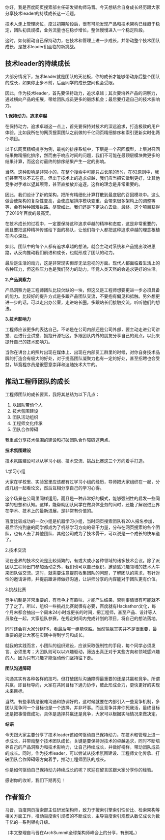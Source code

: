 你好，我是百度网页搜索部主任研发架构师马晋。今天想结合自身成长经历跟大家分享技术leader的持续成长这一话题。

技术人走上管理岗位，度过初期阶段后，很有可能发现产品和技术架构已经趋于稳定，团队初具规模，业务流量也在稳步增长，整体慢慢进入一个稳定阶段。

这时，如何驱动自己保持动力，在技术和管理上进一步成长，并带动整个技术团队成长，是技术leader们面临的新挑战。

## 技术leader的持续成长

大部分情况下，技术leader就是团队的天花板，你的成长才能够带动身后整个团队的成长，如果你止步不前，后面同学的成长空间也会受限。

因此，作为技术leader，首先要保持动力，追求卓越；其次要培养产品的洞察力，通过横向产品的拓展，带给团队成员更多的锻炼机会；最后要打造自己的技术影响力。

**1.保持动力，追求卓越**

在保持动力，追求卓越这一点上，首先要保持对技术的深远追求，打造极致的用户体验。比如我所在的网页搜索团队之前做的千亿网页精细排序和索引更新实时化两个项目。

以千亿网页精细排序为例，最初的排序系统中，下层是一个召回模型，上层对召回结果做精细化排序，然而由于响应时间的问题，我们不可能在最顶层模块做更多的结果计算，而这会对最终的排序结果产生一定的影响。

当然，这种影响是非常小的，在整个搜索中可能只占长尾的5%，在82原则中，我们甚至可以不去在意。但出于技术上的追求卓越，我们应当把它做到更好，让其他竞争对手难以望其项背，甚至直接放弃追逐，这样的理念是非常重要的。

因此，我们设计了新的架构，把所有精细化计算打散到最底层的召回模块中。这么做会使架构的复杂性变高，会使底层排序模块变重，会带来很多架构上的调整等等，会有种种困难拦路。尽管如此，我们还是下定决心去做，最终，这个项目获得了2016年百度的最高奖。

在技术成长的过程中，一定要保持这种追求卓越的精神和态度，这是非常重要的，而且要把这种精神传递给下面的梯队，让他们每个人都把这种追求卓越的理念根植在内心深处。

如此，团队中的每个人都有追求卓越的想法，就会主动对系统和产品提出改进思路，从反向推动我们前进和成长，也就形成了团队的动力。

最后是生活的动力，这是非常现实但却无法忽视的方面。现代人都面临着生活上的各种压力，但这些压力也是我们努力的动力，毕竟人类天然的会追求更好的生活。

**2.产品洞察力**

产品洞察力是工程师团队比较欠缺的一块，但这又是工程师想要更进一步必须具备的能力。比较好的提升方式是多跟产品团队交流，不要抱有偏见和抵触。另外想更进一步的话，可以走出办公室，走进站长圈，多跟站长们接触交流，听听他们的想法。

**3.技术影响力**

工程师应该更多的表达自己，不论是在公司内部还是公司外部，要主动走进公司讲堂、走进行业讲堂、拥抱开源社区。多跟团队内外的朋友分享自己的观点，以此来提升自己的技术影响力。

当你在讲台上的照片出现在媒体上、出现在内部员工群里的时候，对你自身技术品牌的打造会有极大的好处，对于提高团队凝聚力也有一定的好处，甚至招聘也会受益，毕竟程序员是很愿意崇拜和追随技术大牛的。

## 推动工程师团队的成长

工程师团队的成长要素，我将其总结为以下几点：

1. 以团队带动个人
2. 技术氛围建设
3. 团队活动组织
4. 工程师文化传承
5. 团队合作障碍

我重点分享技术氛围的建设和打破团队合作障碍这两点。

**技术氛围建设**

技术氛围建设可以从学习小组、技术交流、挑战比赛这三个方向着手打造。

1.学习小组

大家在学校里、实验室里应该都有过学习小组的经历，导师把大家组织在一起，分成几组一起看论文，然后互相分享自己的学习心得。

这个场景在公司里同样适用，而且是一种非常好的模式，能够强制性的启发一些同学的思想和认知。这样，能帮助团队同学在做具体业务的同时，还能了解跟进业界在学术、技术上的最新进展，是非常有价值的。

百度比较成功的一次小组是机器学习小组，当时网页搜索团队有20人报名参加，最后坚持到底的同学都成为了机器学习方向的骨干力量，分布在网页搜索的各个团队，也有人去了其他团队、其他公司成为了技术骨干，可以说是一个成长的快车道了。

2.技术交流

现在业界的技术交流是比较频繁的，有或大或小各种领域的诸多技术会议。除了派团队工程师出门参加活动之外，我们也可以自己组织，邀请感兴趣领域的技术大牛来团队做交流。这时，就需要注意提前收集团队的问题，了解团队的需求，有针对性的邀请讲师，并提前跟讲师做好沟通，让讲师分享的内容能对于团队更有价值。

3.挑战比赛

竞争机制是非常重要的，有竞争才有趣味，才能产生结果，否则事情很有可能就不了了之了。所以，组织一些挑战比赛就很有必要，百度就有Hackathon文化，每个月末都会抽出一个周末24小时或更长的时间，把工程师，甚至产品、设计等人员聚在一起，大家组队参赛，在规定时间内完成计划的项目，将自己的想法落地。

同时还会将大家分组PK，看最后哪一组能获胜。当然输赢其实并不是很重要，最重要的是让大家在实践中得到学习和成长。

就我的实践而言，小团队的组织建设，应该采取强制性的手段，每个同学必须发言、必须思考；大团队则可以以兴趣驱动，筛选出真正对于某些方向和领域感兴趣的人，因为只有兴趣才能驱动他们坚持往下走。

**团队沟通障碍**

沟通其实有各种各样的技巧，但打破团队沟通障碍最重要的还是共赢和竞争。所谓共赢，即目标导向，大家在共同目标下通力协作，彼此形成合力，更快更好的实现未来目标。

当然，有些事情是很难沟通和协调好的，这时候就要在内部引入一些竞争机制，多团队竞争同一个目标也是一个选择，并非坏事。而且竞争并非你死我活，最终目标还是把事情做成功。具体是选择共赢还是竞争，大家可以根据实际情况来做决定。

**结语**

今天跟大家主要分享了技术leader该如何驱动自己保持动力，在技术和管理上进一步成长，并带动整个技术团队成长。关键是要保持对技术的卓越追求，同时不断培养自己的产品洞察力和技术影响力，让自己持续成长，并做好榜样，带动团队成员的成长。同时，作为技术leader，可以尝试从技术氛围建设、工程师文化传承、打破团队合作障碍等方向着手，推动工程师团队的成长。

你是如何驱动自己保持动力持续成长的呢？欢迎在留言区跟大家分享你的经验。

感谢你的收听，我们下期再见！

## 作者简介

马晋，百度网页搜索部主任研发架构师，致力于搜索引擎索引性价比、检索架构等相关方面工作，推动百度索引规模的不断成长，主导百度索引规模从数亿成长为数千亿的一系列架构升级。

（本文整理自马晋在ArchSummit全球架构师峰会上的分享，有删减。）